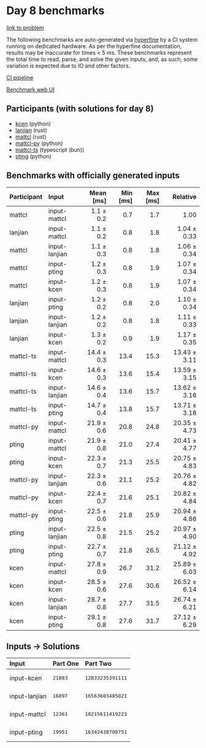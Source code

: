 # Day 8 benchmarks

[link to problem](https://adventofcode.com/2023/day/8)

The following benchmarks are auto-generated via
[hyperfine](https://github.com/sharkdp/hyperfine) by a CI system running on
dedicated hardware. As per the hyperfine documentation, results may be
inaccurate for times < 5 ms. These benchmarks represent the total time to read,
parse, and solve the given inputs, and, as such, some variation is expected due
to IO and other factors.

[CI pipeline](http://ci.papercode.net:8080/teams/main/pipelines/aoc2023)

[Benchmark web UI](https://aoc.ancalagon.black)


## Participants (with solutions for day 8)

- [kcen](https://github.com/kcen/aoc2023) (python)
- [lanjian](https://github.com/lanjian/aoc-2023) (rust)
- [mattcl](https://github.com/mattcl/aoc2023) (rust)
- [mattcl-py](https://github.com/mattcl/aoc2023-py) (python)
- [mattcl-ts](https://github.com/mattcl/aoc2023-js) (typescript (bun))
- [pting](https://github.com/pting/aoc2023) (python)


## Benchmarks with officially generated inputs

| Participant | Input | Mean [ms] | Min [ms] | Max [ms] | Relative |
|:---|:---|---:|---:|---:|---:|
| mattcl | input-mattcl | 1.1 ± 0.2 | 0.7 | 1.7 | 1.00 |
| lanjian | input-mattcl | 1.1 ± 0.2 | 0.8 | 1.8 | 1.04 ± 0.33 |
| mattcl | input-lanjian | 1.1 ± 0.3 | 0.8 | 1.8 | 1.06 ± 0.34 |
| mattcl | input-pting | 1.2 ± 0.3 | 0.8 | 1.9 | 1.07 ± 0.34 |
| mattcl | input-kcen | 1.2 ± 0.3 | 0.8 | 1.9 | 1.07 ± 0.34 |
| lanjian | input-pting | 1.2 ± 0.2 | 0.8 | 2.0 | 1.10 ± 0.34 |
| lanjian | input-lanjian | 1.2 ± 0.2 | 0.8 | 1.8 | 1.11 ± 0.33 |
| lanjian | input-kcen | 1.3 ± 0.2 | 0.9 | 1.9 | 1.17 ± 0.35 |
| mattcl-ts | input-mattcl | 14.4 ± 0.3 | 13.4 | 15.3 | 13.43 ± 3.11 |
| mattcl-ts | input-kcen | 14.6 ± 0.3 | 13.6 | 15.4 | 13.59 ± 3.15 |
| mattcl-ts | input-lanjian | 14.6 ± 0.4 | 13.6 | 15.7 | 13.62 ± 3.16 |
| mattcl-ts | input-pting | 14.7 ± 0.4 | 13.8 | 15.7 | 13.71 ± 3.18 |
| mattcl-py | input-mattcl | 21.9 ± 0.6 | 20.8 | 24.8 | 20.35 ± 4.73 |
| pting | input-mattcl | 21.9 ± 0.8 | 21.0 | 27.4 | 20.41 ± 4.77 |
| pting | input-kcen | 22.3 ± 0.7 | 21.3 | 25.5 | 20.75 ± 4.83 |
| mattcl-py | input-lanjian | 22.3 ± 0.6 | 21.1 | 25.2 | 20.76 ± 4.82 |
| mattcl-py | input-kcen | 22.4 ± 0.7 | 21.6 | 25.1 | 20.82 ± 4.84 |
| mattcl-py | input-pting | 22.5 ± 0.6 | 21.8 | 25.9 | 20.94 ± 4.86 |
| pting | input-lanjian | 22.5 ± 0.8 | 21.5 | 25.2 | 20.97 ± 4.90 |
| pting | input-pting | 22.7 ± 0.7 | 21.8 | 26.5 | 21.12 ± 4.92 |
| kcen | input-mattcl | 27.8 ± 0.9 | 26.7 | 31.2 | 25.89 ± 6.03 |
| kcen | input-kcen | 28.5 ± 0.6 | 27.6 | 30.6 | 26.52 ± 6.14 |
| kcen | input-lanjian | 28.7 ± 0.8 | 27.7 | 31.5 | 26.74 ± 6.21 |
| kcen | input-pting | 29.1 ± 0.8 | 27.6 | 31.7 | 27.12 ± 6.29 |


## Inputs -> Solutions

| Input | Part One | Part Two |
|:---|:---|:---|
|input-kcen|<pre>21883</pre>|<pre>12833235391111</pre>|
|input-lanjian|<pre>16897</pre>|<pre>16563603485021</pre>|
|input-mattcl|<pre>12361</pre>|<pre>18215611419223</pre>|
|input-pting|<pre>19951</pre>|<pre>16342438708751</pre>|